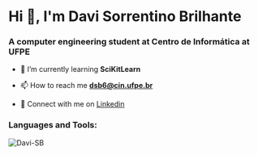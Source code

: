 <h1 align="left">Hi 👋, I'm Davi Sorrentino Brilhante</h1>
<h3 align="left">A computer engineering student at Centro de Informática at UFPE</h3>

- 🌱 I’m currently learning **SciKitLearn**

- 📫 How to reach me **dsb6@cin.ufpe.br**

- 🔵 Connect with me on [Linkedin](https://www.linkedin.com/in/davi-brilhante-623059279/)

<h3 align="left">Languages and Tools:</h3>
<p>
  <img align="left" 
       src="https://github-readme-stats.vercel.app/api/top-langs?username=Davi-SB&show_icons=true&locale=en&layout=compact&theme=dark" 
       alt="Davi-SB" />
</p>
